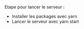 Etape pour lancer le serveur :

- Installer les packages avec yarn
- Lancer le serveur avec yarn start
